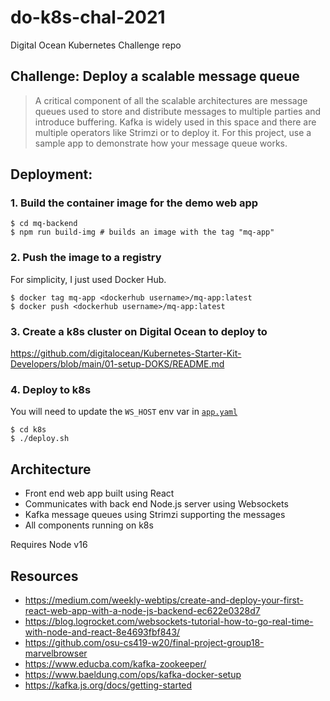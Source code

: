# do-k8s-chal-2021
Digital Ocean Kubernetes Challenge repo

## Challenge: Deploy a scalable message queue
> A critical component of all the scalable architectures are message queues used to store and distribute messages to multiple parties and introduce buffering. Kafka is widely used in this space and there are multiple operators like Strimzi or to deploy it. For this project, use a sample app to demonstrate how your message queue works.

## Deployment:

### 1. Build the container image for the demo web app

```
$ cd mq-backend
$ npm run build-img # builds an image with the tag "mq-app"
```

### 2. Push the image to a registry

For simplicity, I just used Docker Hub.

```
$ docker tag mq-app <dockerhub username>/mq-app:latest
$ docker push <dockerhub username>/mq-app:latest
```

### 3. Create a k8s cluster on Digital Ocean to deploy to

https://github.com/digitalocean/Kubernetes-Starter-Kit-Developers/blob/main/01-setup-DOKS/README.md

### 4. Deploy to k8s

You will need to update the `WS_HOST` env var in [`app.yaml`](k8s/app.yaml#L31)

```
$ cd k8s
$ ./deploy.sh
```

## Architecture

* Front end web app built using React
* Communicates with back end Node.js server using Websockets
* Kafka message queues using Strimzi supporting the messages
* All components running on k8s

Requires Node v16

## Resources

* https://medium.com/weekly-webtips/create-and-deploy-your-first-react-web-app-with-a-node-js-backend-ec622e0328d7
* https://blog.logrocket.com/websockets-tutorial-how-to-go-real-time-with-node-and-react-8e4693fbf843/
* https://github.com/osu-cs419-w20/final-project-group18-marvelbrowser
* https://www.educba.com/kafka-zookeeper/
* https://www.baeldung.com/ops/kafka-docker-setup
* https://kafka.js.org/docs/getting-started